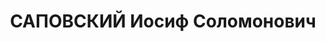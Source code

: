 ---
title: САПОВСКИЙ Иосиф Соломонович
description: "1913 р., м. Катеринослав, єврей, з міщан, позапартійний, освіта вища,\
  \ архітектор Дніпропетровської контори \"Промбудпроект\". \n  29.10.1937 р.звинувачений\
  \ у належності до а/рад. організації, розстріляний. \n  Реабілітований 03.12.1959\
  \ р."
---